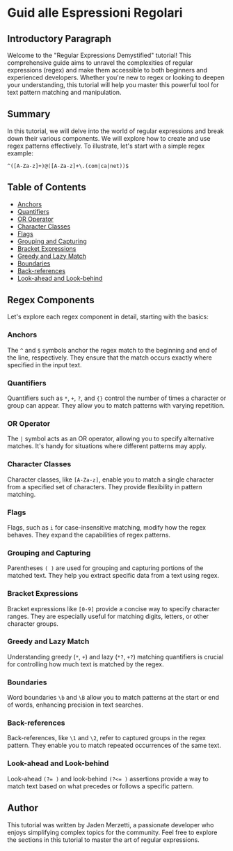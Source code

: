 # Guid alle Espressioni Regolari

## Introductory Paragraph

Welcome to the "Regular Expressions Demystified" tutorial! This comprehensive guide aims to unravel the complexities of regular expressions (regex) and make them accessible to both beginners and experienced developers. Whether you're new to regex or looking to deepen your understanding, this tutorial will help you master this powerful tool for text pattern matching and manipulation.

## Summary

In this tutorial, we will delve into the world of regular expressions and break down their various components. We will explore how to create and use regex patterns effectively. To illustrate, let's start with a simple regex example:

```regex
^([A-Za-z]+)@([A-Za-z]+\.(com|ca|net))$
```
## Table of Contents

- [Anchors](#anchors)
- [Quantifiers](#quantifiers)
- [OR Operator](#or-operator)
- [Character Classes](#character-classes)
- [Flags](#flags)
- [Grouping and Capturing](#grouping-and-capturing)
- [Bracket Expressions](#bracket-expressions)
- [Greedy and Lazy Match](#greedy-and-lazy-match)
- [Boundaries](#boundaries)
- [Back-references](#back-references)
- [Look-ahead and Look-behind](#look-ahead-and-look-behind)

## Regex Components

Let's explore each regex component in detail, starting with the basics:

### Anchors

The `^` and `$` symbols anchor the regex match to the beginning and end of the line, respectively. They ensure that the match occurs exactly where specified in the input text.

### Quantifiers

Quantifiers such as `*`, `+`, `?`, and `{}` control the number of times a character or group can appear. They allow you to match patterns with varying repetition.

### OR Operator

The `|` symbol acts as an OR operator, allowing you to specify alternative matches. It's handy for situations where different patterns may apply.

### Character Classes

Character classes, like `[A-Za-z]`, enable you to match a single character from a specified set of characters. They provide flexibility in pattern matching.

### Flags

Flags, such as `i` for case-insensitive matching, modify how the regex behaves. They expand the capabilities of regex patterns.

### Grouping and Capturing

Parentheses `( )` are used for grouping and capturing portions of the matched text. They help you extract specific data from a text using regex.

### Bracket Expressions

Bracket expressions like `[0-9]` provide a concise way to specify character ranges. They are especially useful for matching digits, letters, or other character groups.

### Greedy and Lazy Match

Understanding greedy (`*`, `+`) and lazy (`*?`, `+?`) matching quantifiers is crucial for controlling how much text is matched by the regex.

### Boundaries

Word boundaries `\b` and `\B` allow you to match patterns at the start or end of words, enhancing precision in text searches.

### Back-references

Back-references, like `\1` and `\2`, refer to captured groups in the regex pattern. They enable you to match repeated occurrences of the same text.

### Look-ahead and Look-behind

Look-ahead `(?= )` and look-behind `(?<= )` assertions provide a way to match text based on what precedes or follows a specific pattern.

## Author

This tutorial was written by Jaden Merzetti, a passionate developer who enjoys simplifying complex topics for the community. Feel free to explore the sections in this tutorial to master the art of regular expressions.
